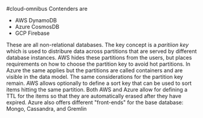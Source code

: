 #cloud-omnibus 
Contenders are
- AWS DynamoDB
- Azure CosmosDB
- GCP Firebase

These are all non-relational databases. The key concept is a _paritiion key_ which is used to distribure data across partitions that are served by different database instances. AWS hides these partitions from the users, but places requirements on how to choose the partition key to avoid hot partitions. In Azure the same applies but the partitions are called containers and are visible in the data model. The same considerations for the partition key remain.  AWS allows optionally to define a sort key that can be used to sort items hitting the same partition. Both AWS and Azure allow for defining a TTL for the items so that they are automatically erased after they have expired.
Azure also offers different "front-ends" for the base database: Mongo, Cassandra, and Gremlin